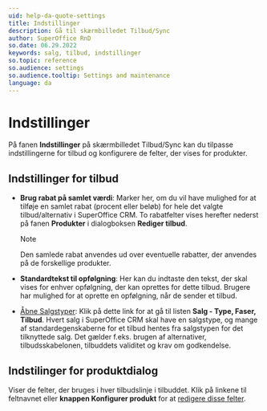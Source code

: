 ```yaml
---
uid: help-da-quote-settings
title: Indstillinger
description: Gå til skærmbilledet Tilbud/Sync
author: SuperOffice RnD
so.date: 06.29.2022
keywords: salg, tilbud, indstillinger
so.topic: reference
so.audience: settings
so.audience.tooltip: Settings and maintenance
language: da
---
```


# Indstillinger

På fanen **Indstillinger** på skærmbilledet Tilbud/Sync kan du tilpasse indstillingerne for tilbud og konfigurere de felter, der vises for produkter.

## Indstillinger for tilbud

* **Brug rabat på samlet værdi**: Marker her, om du vil have mulighed for at tilføje en samlet rabat (procent eller beløb) for hele det valgte tilbud/alternativ i SuperOffice CRM. To rabatfelter vises herefter nederst på fanen **Produkter** i dialogboksen **Rediger tilbud**.

    > [!NOTE]
    > Den samlede rabat anvendes ud over eventuelle rabatter, der anvendes på de forskellige produkter.

* **Standardtekst til opfølgning**: Her kan du indtaste den tekst, der skal vises for enhver opfølgning, der kan oprettes for dette tilbud. Brugere har mulighed for at oprette en opfølgning, når de sender et tilbud.

* [Åbne Salgstyper][1]: Klik på dette link for at gå til listen **Salg - Type, Faser, Tilbud**. Hvert salg i SuperOffice CRM skal have en salgstype, og mange af standardegenskaberne for et tilbud hentes fra salgstypen for det tilknyttede salg. Det gælder f.eks. brugen af alternativer, tilbudsskabelonen, tilbuddets validitet og krav om godkendelse.

## Indstilinger for produktdialog

Viser de felter, der bruges i hver tilbudslinje i tilbuddet. Klik på linkene til feltnavnet eller **knappen Konfigurer produkt** for at [redigere disse felter][2].

<!-- Referenced links -->
[1]: ../../../sale/learn/screen/sales-type-for-stages.md
[2]: product/configure.md

<!-- Referenced images -->
